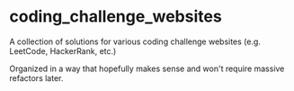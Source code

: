 # coding_challenge_websites
A collection of solutions for various coding challenge websites (e.g. LeetCode, HackerRank, etc.)

Organized in a way that hopefully makes sense and won't require massive refactors later.
